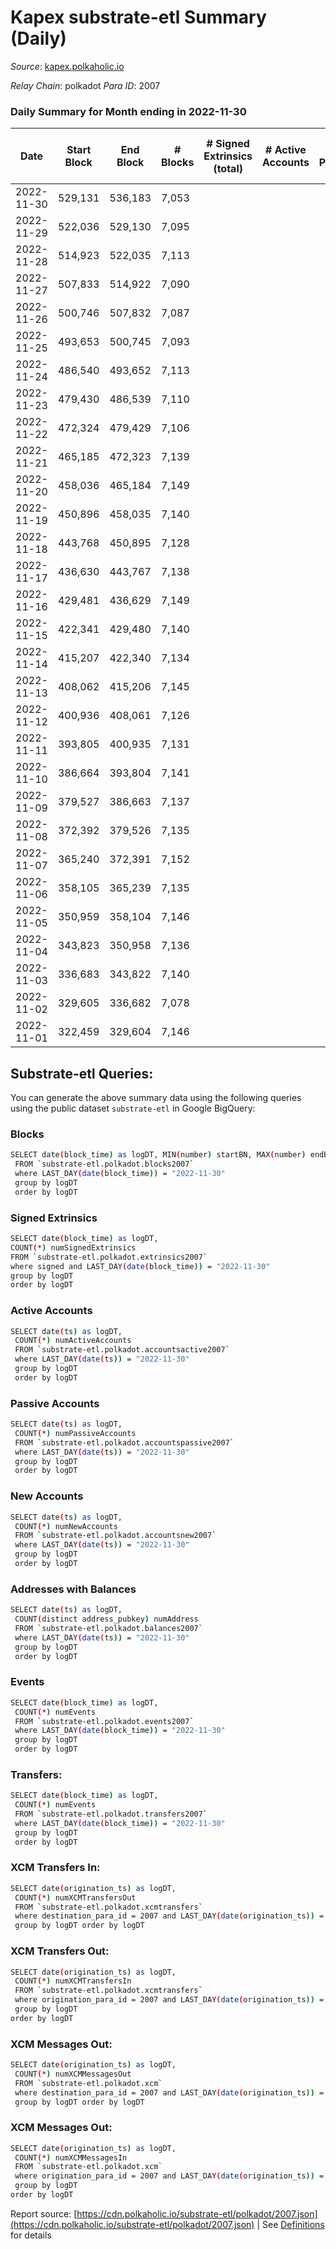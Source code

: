 # Kapex substrate-etl Summary (Daily)

_Source_: [kapex.polkaholic.io](https://kapex.polkaholic.io)

*Relay Chain*: polkadot
*Para ID*: 2007



### Daily Summary for Month ending in 2022-11-30


| Date | Start Block | End Block | # Blocks | # Signed Extrinsics (total) | # Active Accounts | # Passive | # New | # Addresses with Balances | # Events | # Transfers | # XCM Transfers In | # XCM Transfers Out | # XCM In | # XCM Out | Issues | 
| ---- | ----------- | --------- | -------- | --------------------------- | ----------------- | --------- | ----- | ------------------------- | -------- | ----------- | ------------------ | ------------------- | -------- | --------- | ------ |
| 2022-11-30 | 529,131 | 536,183 | 7,053 |  |  |  |  | 3 | 14,110 |   |   |   |  |  |  |
| 2022-11-29 | 522,036 | 529,130 | 7,095 |  |  |  |  |  | 14,193 |   |   |   |  |  |  |
| 2022-11-28 | 514,923 | 522,035 | 7,113 |  |  |  |  |  | 14,230 |   |   |   |  |  |  |
| 2022-11-27 | 507,833 | 514,922 | 7,090 |  |  |  |  |  | 14,184 |   |   |   |  |  |  |
| 2022-11-26 | 500,746 | 507,832 | 7,087 |  |  |  |  |  | 14,178 |   |   |   |  |  |  |
| 2022-11-25 | 493,653 | 500,745 | 7,093 |  |  |  |  |  | 14,190 |   |   |   |  |  |  |
| 2022-11-24 | 486,540 | 493,652 | 7,113 |  |  |  |  |  | 14,230 |   |   |   |  |  |  |
| 2022-11-23 | 479,430 | 486,539 | 7,110 |  |  |  |  |  | 14,224 |   |   |   |  |  |  |
| 2022-11-22 | 472,324 | 479,429 | 7,106 |  |  |  |  |  | 14,216 |   |   |   |  |  |  |
| 2022-11-21 | 465,185 | 472,323 | 7,139 |  |  |  |  |  | 14,282 |   |   |   |  |  |  |
| 2022-11-20 | 458,036 | 465,184 | 7,149 |  |  |  |  |  | 14,302 |   |   |   |  |  |  |
| 2022-11-19 | 450,896 | 458,035 | 7,140 |  |  |  |  |  | 14,284 |   |   |   |  |  |  |
| 2022-11-18 | 443,768 | 450,895 | 7,128 |  |  |  |  |  | 14,260 |   |   |   |  |  |  |
| 2022-11-17 | 436,630 | 443,767 | 7,138 |  |  |  |  |  | 14,280 |   |   |   |  |  |  |
| 2022-11-16 | 429,481 | 436,629 | 7,149 |  |  |  |  |  | 14,302 |   |   |   |  |  |  |
| 2022-11-15 | 422,341 | 429,480 | 7,140 |  |  |  |  |  | 14,284 |   |   |   |  |  |  |
| 2022-11-14 | 415,207 | 422,340 | 7,134 |  |  |  |  |  | 14,272 |   |   |   |  |  |  |
| 2022-11-13 | 408,062 | 415,206 | 7,145 |  |  |  |  |  | 14,294 |   |   |   |  |  |  |
| 2022-11-12 | 400,936 | 408,061 | 7,126 |  |  |  |  |  | 14,256 |   |   |   |  |  |  |
| 2022-11-11 | 393,805 | 400,935 | 7,131 |  |  |  |  |  | 14,266 |   |   |   |  |  |  |
| 2022-11-10 | 386,664 | 393,804 | 7,141 |  |  |  |  |  | 14,286 |   |   |   |  |  |  |
| 2022-11-09 | 379,527 | 386,663 | 7,137 |  |  |  |  |  | 14,278 |   |   |   |  |  |  |
| 2022-11-08 | 372,392 | 379,526 | 7,135 |  |  |  |  |  | 14,274 |   |   |   |  |  |  |
| 2022-11-07 | 365,240 | 372,391 | 7,152 |  |  |  |  |  | 14,308 |   |   |   |  |  |  |
| 2022-11-06 | 358,105 | 365,239 | 7,135 |  |  |  |  |  | 14,274 |   |   |   |  |  |  |
| 2022-11-05 | 350,959 | 358,104 | 7,146 |  |  |  |  |  | 14,296 |   |   |   |  |  |  |
| 2022-11-04 | 343,823 | 350,958 | 7,136 |  |  |  |  |  | 14,275 |   |   |   |  |  |  |
| 2022-11-03 | 336,683 | 343,822 | 7,140 |  |  |  |  |  | 14,284 |   |   |   |  |  |  |
| 2022-11-02 | 329,605 | 336,682 | 7,078 |  |  |  |  |  | 14,160 |   |   |   |  |  |  |
| 2022-11-01 | 322,459 | 329,604 | 7,146 |  |  |  |  |  | 14,296 |   |   |   |  |  |  |

## Substrate-etl Queries:
You can generate the above summary data using the following queries using the public dataset `substrate-etl` in Google BigQuery:

### Blocks
```bash
SELECT date(block_time) as logDT, MIN(number) startBN, MAX(number) endBN, COUNT(*) numBlocks 
 FROM `substrate-etl.polkadot.blocks2007`  
 where LAST_DAY(date(block_time)) = "2022-11-30" 
 group by logDT 
 order by logDT
```

### Signed Extrinsics
```bash
SELECT date(block_time) as logDT, 
COUNT(*) numSignedExtrinsics 
FROM `substrate-etl.polkadot.extrinsics2007`  
where signed and LAST_DAY(date(block_time)) = "2022-11-30" 
group by logDT 
order by logDT
```

### Active Accounts
```bash
SELECT date(ts) as logDT, 
 COUNT(*) numActiveAccounts 
 FROM `substrate-etl.polkadot.accountsactive2007` 
 where LAST_DAY(date(ts)) = "2022-11-30" 
 group by logDT 
 order by logDT
```

### Passive Accounts
```bash
SELECT date(ts) as logDT, 
 COUNT(*) numPassiveAccounts 
 FROM `substrate-etl.polkadot.accountspassive2007` 
 where LAST_DAY(date(ts)) = "2022-11-30" 
 group by logDT 
 order by logDT
```

### New Accounts
```bash
SELECT date(ts) as logDT, 
 COUNT(*) numNewAccounts 
 FROM `substrate-etl.polkadot.accountsnew2007` 
 where LAST_DAY(date(ts)) = "2022-11-30" 
 group by logDT
 order by logDT
```

### Addresses with Balances
```bash
SELECT date(ts) as logDT,
 COUNT(distinct address_pubkey) numAddress 
 FROM `substrate-etl.polkadot.balances2007` 
 where LAST_DAY(date(ts)) = "2022-11-30" 
 group by logDT 
 order by logDT
```

### Events
```bash
SELECT date(block_time) as logDT, 
 COUNT(*) numEvents 
 FROM `substrate-etl.polkadot.events2007` 
 where LAST_DAY(date(block_time)) = "2022-11-30" 
 group by logDT 
 order by logDT
```

### Transfers:
```bash
SELECT date(block_time) as logDT, 
 COUNT(*) numEvents 
 FROM `substrate-etl.polkadot.transfers2007` 
 where LAST_DAY(date(block_time)) = "2022-11-30" 
 group by logDT 
 order by logDT
```

### XCM Transfers In:
```bash
SELECT date(origination_ts) as logDT, 
 COUNT(*) numXCMTransfersOut 
 FROM `substrate-etl.polkadot.xcmtransfers` 
 where destination_para_id = 2007 and LAST_DAY(date(origination_ts)) = "2022-11-30" 
 group by logDT order by logDT
```

### XCM Transfers Out:
```bash
SELECT date(origination_ts) as logDT, 
 COUNT(*) numXCMTransfersIn 
 FROM `substrate-etl.polkadot.xcmtransfers` 
 where origination_para_id = 2007 and LAST_DAY(date(origination_ts)) = "2022-11-30" 
 group by logDT 
order by logDT
```

### XCM Messages Out:
```bash
SELECT date(origination_ts) as logDT, 
 COUNT(*) numXCMMessagesOut 
 FROM `substrate-etl.polkadot.xcm` 
 where destination_para_id = 2007 and LAST_DAY(date(origination_ts)) = "2022-11-30" 
 group by logDT order by logDT
```

### XCM Messages Out:
```bash
SELECT date(origination_ts) as logDT, 
 COUNT(*) numXCMMessagesIn 
 FROM `substrate-etl.polkadot.xcm` 
 where origination_para_id = 2007 and LAST_DAY(date(origination_ts)) = "2022-11-30" 
 group by logDT 
order by logDT
```


Report source: [https://cdn.polkaholic.io/substrate-etl/polkadot/2007.json](https://cdn.polkaholic.io/substrate-etl/polkadot/2007.json) | See [Definitions](/DEFINITIONS.md) for details

